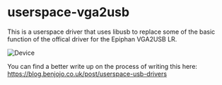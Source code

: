 userspace-vga2usb
===

This is a userspace driver that uses libusb to replace some of the basic function of the offical driver for the Epiphan VGA2USB LR.

![Device](https://blog.benjojo.co.uk/asset/HxOiDPsE83)

You can find a better write up on the process of writing this here: https://blog.benjojo.co.uk/post/userspace-usb-drivers